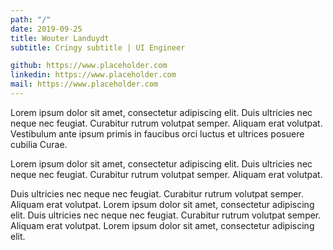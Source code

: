 ```yaml
---
path: "/"
date: 2019-09-25
title: Wouter Landuydt
subtitle: Cringy subtitle | UI Engineer

github: https://www.placeholder.com
linkedin: https://www.placeholder.com
mail: https://www.placeholder.com
---
```


Lorem ipsum dolor sit amet, consectetur adipiscing elit. Duis ultricies nec neque nec feugiat. Curabitur rutrum volutpat semper. Aliquam erat volutpat. Vestibulum ante ipsum primis in faucibus orci luctus et ultrices posuere cubilia Curae.

Lorem ipsum dolor sit amet, consectetur adipiscing elit. Duis ultricies nec neque nec feugiat. Curabitur rutrum volutpat semper. Aliquam erat volutpat.

Duis ultricies nec neque nec feugiat. Curabitur rutrum volutpat semper. Aliquam erat volutpat. Lorem ipsum dolor sit amet, consectetur adipiscing elit. Duis ultricies nec neque nec feugiat. Curabitur rutrum volutpat semper. Aliquam erat volutpat. Lorem ipsum dolor sit amet, consectetur adipiscing elit.
